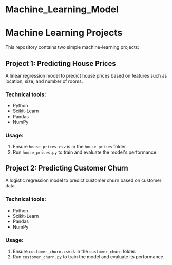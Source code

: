 # Machine_Learning_Model
 
# Machine Learning Projects

This repository contains two simple machine-learning projects:

## Project 1: Predicting House Prices

A linear regression model to predict house prices based on features such as location, size, and number of rooms.

### Technical tools:
- Python
- Scikit-Learn
- Pandas
- NumPy

### Usage:
1. Ensure `house_prices.csv` is in the `house_prices` folder.
2. Run `house_prices.py` to train and evaluate the model's performance.

## Project 2: Predicting Customer Churn

A logistic regression model to predict customer churn based on customer data.

### Technical tools:
- Python
- Scikit-Learn
- Pandas
- NumPy

### Usage:
1. Ensure `customer_churn.csv` is in the `customer_churn` folder.
2. Run `customer_churn.py` to train the model and evaluate its performance.

